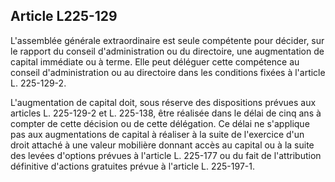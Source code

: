Article L225-129
----
L'assemblée générale extraordinaire est seule compétente pour décider, sur le
rapport du conseil d'administration ou du directoire, une augmentation de
capital immédiate ou à terme. Elle peut déléguer cette compétence au conseil
d'administration ou au directoire dans les conditions fixées à l'article L.
225-129-2.

L'augmentation de capital doit, sous réserve des dispositions prévues aux
articles L. 225-129-2 et L. 225-138, être réalisée dans le délai de cinq ans à
compter de cette décision ou de cette délégation. Ce délai ne s'applique pas aux
augmentations de capital à réaliser à la suite de l'exercice d'un droit attaché
à une valeur mobilière donnant accès au capital ou à la suite des levées
d'options prévues à l'article L. 225-177 ou du fait de l'attribution définitive
d'actions gratuites prévue à l'article L. 225-197-1.
